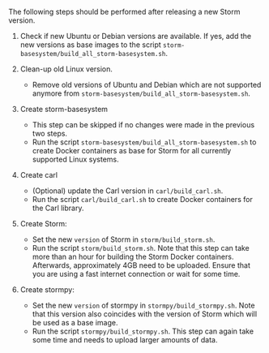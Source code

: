 The following steps should be performed after releasing a new Storm version.

1. Check if new Ubuntu or Debian versions are available.
   If yes, add the new versions as base images to the script `storm-basesystem/build_all_storm-basesystem.sh`.

2. Clean-up old Linux version.
   * Remove old versions of Ubuntu and Debian which are not supported anymore from `storm-basesystem/build_all_storm-basesystem.sh`.

3. Create storm-basesystem
   * This step can be skipped if no changes were made in the previous two steps.
   * Run the script `storm-basesystem/build_all_storm-basesystem.sh` to create Docker containers as base for Storm for all currently supported Linux systems.

4. Create carl
   * (Optional) update the Carl version in `carl/build_carl.sh`.
   * Run the script `carl/build_carl.sh` to create Docker containers for the Carl library.

5. Create Storm:
   * Set the new `version` of Storm in `storm/build_storm.sh`.
   * Run the script `storm/build_storm.sh`.
     Note that this step can take more than an hour for building the Storm Docker containers.
     Afterwards, approximately 4GB need to be uploaded. Ensure that you are using a fast internet connection or wait for some time.

6. Create stormpy:
   * Set the new `version` of stormpy in `stormpy/build_stormpy.sh`.
     Note that this version also coincides with the version of Storm which will be used as a base image.
   * Run the script `stormpy/build_stormpy.sh`.
     This step can again take some time and needs to upload larger amounts of data.
